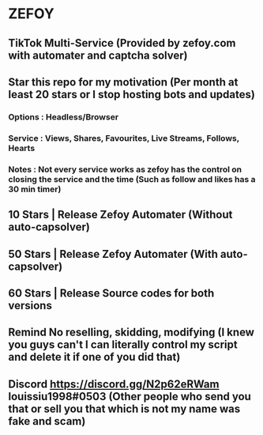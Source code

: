 # ZEFOY
## TikTok Multi-Service (Provided by zefoy.com with automater and captcha solver)
## Star this repo for my motivation (Per month at least 20 stars or I stop hosting bots and updates)
### Options : Headless/Browser
### Service : Views, Shares, Favourites, Live Streams, Follows, Hearts 
### Notes : Not every service works as zefoy has the control on closing the service and the time (Such as follow and likes has a 30 min timer)


## 10 Stars | Release Zefoy Automater (Without auto-capsolver)
## 50 Stars | Release Zefoy Automater (With auto-capsolver)
## 60 Stars | Release Source codes for both versions

## **Remind** No reselling, skidding, modifying (I knew you guys can't I can literally control my script and delete it if one of you did that)
## **Discord** https://discord.gg/N2p62eRWam louissiu1998#0503 (Other people who send you that or sell you that which is not my name was fake and scam)

